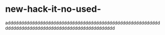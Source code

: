 # new-hack-it-no-used-
adddddddddddddddddddddddddddddddddddddddddddddddddddddddddddddddddddddddddddddddddddddddddddddddddd
